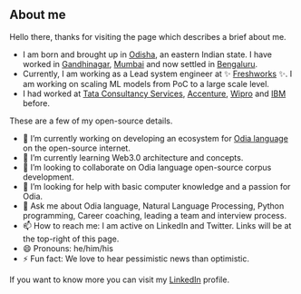 ## About me

Hello there, thanks for visiting the page which describes a brief about me.
- I am born and brought up in [Odisha](https://en.wikipedia.org/wiki/Odisha), an eastern Indian state. I have worked in [Gandhinagar](https://en.wikipedia.org/wiki/Gandhinagar), [Mumbai](https://en.wikipedia.org/wiki/Mumbai) and now settled in [Bengaluru](https://en.wikipedia.org/wiki/Bengaluru).
- Currently, I am working as a Lead system engineer at ✨ [Freshworks](https://www.freshworks.com/) ✨. I am working on scaling ML models from PoC to a large scale level.  
- I had worked at [Tata Consultancy Services](https://en.wikipedia.org/wiki/Tata_Consultancy_Services), [Accenture](https://en.wikipedia.org/wiki/Accenture), [Wipro](https://en.wikipedia.org/wiki/Wipro) and [IBM](https://en.wikipedia.org/wiki/IBM) before.

These are a few of my open-source details.

- 🔭 I’m currently working on developing an ecosystem for [Odia language](https://en.wikipedia.org/wiki/Odia_language) on the open-source internet.
- 🌱 I’m currently learning Web3.0 architecture and concepts.
- 👯 I’m looking to collaborate on Odia language open-source corpus development.
- 🤔 I’m looking for help with basic computer knowledge and a passion for Odia.
- 💬 Ask me about Odia language, Natural Language Processing, Python programming, Career coaching, leading a team and interview process.
- 📫 How to reach me: I am active on LinkedIn and Twitter. Links will be at the top-right of this page.
- 😄 Pronouns: he/him/his
- ⚡ Fun fact: We love to hear pessimistic news than optimistic.

If you want to know more you can visit my [LinkedIn](https://www.linkedin.com/in/soumendrak/) profile.

